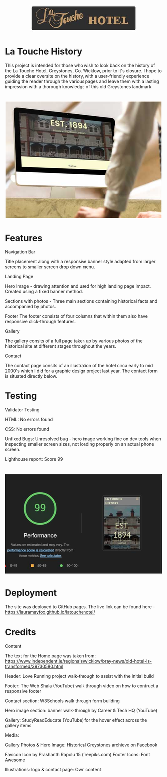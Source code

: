 <h1 align="center"><img src="/assets/images/latouchelogo"/></h1>

# La Touche History

This project is intended for those who wish to look back on the history of the
La Touche Hotel, Greystones, Co. Wicklow, prior to it's closure. I hope to provide a
clear oversite on the history, with a user-friendly experience guiding the reader
through the various pages and leave them with a lasting impression with a thorough
knowledge of this old Greystones landmark.

<h1 align="center"><img src="/assets/images/mockup"/></h1>

# Features

Navigation Bar

Title placement along with a responsive banner style adapted from larger screens to smaller screen drop down menu.


Landing Page

Hero Image - drawing attention and used for high landing page impact. Created using a fixed banner method.

Sections with photos - Three main sections containing historical facts and accompanied by photos.


Footer 
The footer consists of four columns that within them also have responsive click-through features.


Gallery

The gallery consits of a full page taken up by various photos of the historical site at different stages throughout the years.


Contact

The contact page consits of an illustration of the hotel circa early to mid 2000's which I did for a graphic design project last year. The contact form is situated directly below.


# Testing

Validator Testing

HTML:
No errors found

CSS:
No errors found

Unfixed Bugs:
Unresolved bug - hero image working fine on dev tools when inspecting smaller screen sizes, 
not loading properly on an actual phone screen.

Lighthouse report:
Score 99
<h1 align="center"><img src="/assets/images/lighthouse"/></h1>


# Deployment

The site was deployed to GitHub pages.
The live link can be found here - https://lauramayfox.github.io/latouchehotel/ 



# Credits 
Content

The text for the Home page was taken from: https://www.independent.ie/regionals/wicklow/bray-news/old-hotel-is-transformed/39730580.html 

Header: Love Running project walk-through to assist with the initial build

Footer: The Web Shala (YouTube) walk through video on how to contruct a responsive footer

Contact section: W3Schools walk through form building

Hero image section: banner walk-through by Career & Tech HQ (YouTube)

Gallery: StudyReadEducate (YouTube) for the hover effect across the gallery items


Media:

Gallery Photos & Hero Image: Historical Greystones archieve on Facebook

Favicon Icon by Prashanth Rapolu 15 (freepiks.com)
Footer Icons: Font Awesome

Illustrations: logo & contact page: Own content
